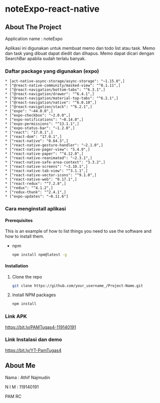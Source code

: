 # noteExpo-react-native
## About The Project
Application name : noteExpo

Aplikasi ini digunakan untuk membuat memo dan todo list atau task. Memo dan task yang dibuat dapat diedit dan dihapus. Memo dapat dicari dengan SearchBar
apabila sudah terlalu banyak.

### Daftar package yang digunakan (expo)
    * [act-native-async-storage/async-storage": "~1.15.0",]
    * ["@react-native-community/masked-view": "^0.1.11",]
    * ["@react-navigation/bottom-tabs": "^6.3.1",]
    * ["@react-navigation/drawer": "^6.4.1",]
    * ["@react-navigation/material-top-tabs": "^6.2.1",]
    * ["@react-navigation/native": "^6.0.10",]
    * ["@react-navigation/stack": "^6.2.1",]
    * ["expo": "~44.0.0",]
    * ["expo-checkbox": "~2.0.0",]
    * ["expo-notifications": "~0.14.0",]
    * ["expo-permissions": "^13.1.1",]
    * ["expo-status-bar": "~1.2.0",]
    * ["react": "17.0.1",]
    * ["react-dom": "17.0.1",]
    * ["react-native": "0.64.3",]
    * ["react-native-gesture-handler": "~2.1.0",]
    * ["react-native-pager-view": "5.4.9",]
    * ["react-native-paper": "^4.12.0",]
    * ["react-native-reanimated": "~2.3.1",]
    * ["react-native-safe-area-context": "3.3.2",]
    * ["react-native-screens": "~3.10.1",]
    * ["react-native-tab-view": "^3.1.1",]
    * ["react-native-vector-icons": "^9.1.0",]
    * ["react-native-web": "0.17.1",]
    * ["react-redux": "^7.2.8",]
    * ["redux": "^4.1.2",]
    * ["redux-thunk": "^2.4.1",]
    * ["expo-updates": "~0.11.6"]
    
### Cara menginstall aplikasi
#### Prerequisites

This is an example of how to list things you need to use the software and how to install them.
* npm
  ```sh
  npm install npm@latest -g
  ```

#### Installation
1. Clone the repo
   ```sh
   git clone https://github.com/your_username_/Project-Name.git
   ```
2. Install NPM packages
   ```sh
   npm install
   ```
### Link APK
https://bit.ly/PAMTugas4-119140191

### Link Instalasi dan demo
https://bit.ly/YT-PamTugas4

## About Me
Nama  : Athif Najmudin

N I M : 119140191

PAM RC
